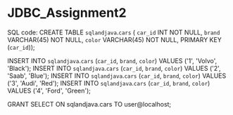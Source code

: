 # JDBC_Assignment2

SQL code:
CREATE TABLE `sqlandjava`.`cars` (
 `car_id` INT NOT NULL,
 `brand` VARCHAR(45) NOT NULL,
 `color` VARCHAR(45) NOT NULL,
PRIMARY KEY (`car_id`));

INSERT INTO `sqlandjava`.`cars` (`car_id`, `brand`, `color`) VALUES ('1', 'Volvo', 'Black');
INSERT INTO `sqlandjava`.`cars` (`car_id`, `brand`, `color`) VALUES ('2', 'Saab', 'Blue');
INSERT INTO `sqlandjava`.`cars` (`car_id`, `brand`, `color`) VALUES ('3', 'Audi', 'Red');
INSERT INTO `sqlandjava`.`cars` (`car_id`, `brand`, `color`) VALUES ('4', 'Ford', 'Green');

GRANT SELECT ON sqlandjava.cars TO user@localhost;
